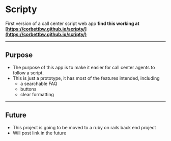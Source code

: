 # Scripty
First version of a call center script web app
__find this working at [https://corbettbw.github.io/scripty/](https://corbettbw.github.io/scripty/)__
***
## Purpose
* The purpose of this app is to make it easier for call center agents to follow a script.
* This is just a prototype, it has most of the features intended, including
    * a searchable FAQ
    * buttons
    * clear formatting
***
## Future
* This project is going to be moved to a ruby on rails back end project
* Will post link in the future